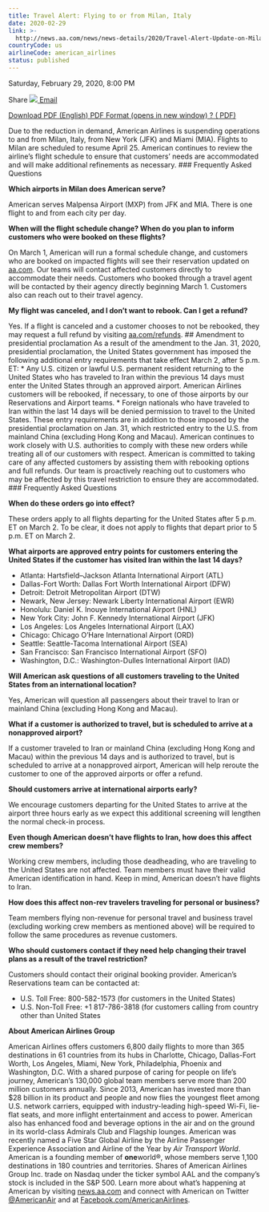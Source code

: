```yaml
---
title: Travel Alert: Flying to or from Milan, Italy
date: 2020-02-29
link: >-
  http://news.aa.com/news/news-details/2020/Travel-Alert-Update-on-Milan-Italy-Flying-Presidential-Proclamation-Amendment-OPS-DIS-02/default.aspx
countryCode: us
airlineCode: american_airlines
status: published
---
```

Saturday, February 29, 2020, 8:00 PM

Share [![](/files/images/email-icon.png) Email](# "Share by email") 

[ Download PDF (English) PDF Format (opens in new window) ? ( PDF) ](//s21.q4cdn.com/616071541/files/doc_news/Travel-Alert-Update-on-Milan-Italy-Flying-Presidential-Proclamation-Amendment-OPS-DIS-02-2020.pdf) 

Due to the reduction in demand, American Airlines is suspending operations to and from Milan, Italy, from New York (JFK) and Miami (MIA). Flights to Milan are scheduled to resume April 25. American continues to review the airline’s flight schedule to ensure that customers’ needs are accommodated and will make additional refinements as necessary. ### Frequently Asked Questions 

**Which airports in Milan does American serve?** 

American serves Malpensa Airport (MXP) from JFK and MIA. There is one flight to and from each city per day. 

**When will the flight schedule change? When do you plan to inform customers who were booked on these flights?** 

On March 1, American will run a formal schedule change, and customers who are booked on impacted flights will see their reservation updated on [aa.com](http://www.aa.com). Our teams will contact affected customers directly to accommodate their needs. Customers who booked through a travel agent will be contacted by their agency directly beginning March 1. Customers also can reach out to their travel agency. 

**My flight was canceled, and I don’t want to rebook. Can I get a refund?** 

Yes. If a flight is canceled and a customer chooses to not be rebooked, they may request a full refund by visiting [aa.com/refunds](https://www.aa.com/refunds). ## Amendment to presidential proclamation As a result of the amendment to the Jan. 31, 2020, presidential proclamation, the United States government has imposed the following additional entry requirements that take effect March 2, after 5 p.m. ET: * Any U.S. citizen or lawful U.S. permanent resident returning to the United States who has traveled to Iran within the previous 14 days must enter the United States through an approved airport. American Airlines customers will be rebooked, if necessary, to one of those airports by our Reservations and Airport teams. * Foreign nationals who have traveled to Iran within the last 14 days will be denied permission to travel to the United States. These entry requirements are in addition to those imposed by the presidential proclamation on Jan. 31, which restricted entry to the U.S. from mainland China (excluding Hong Kong and Macau). American continues to work closely with U.S. authorities to comply with these new orders while treating all of our customers with respect. American is committed to taking care of any affected customers by assisting them with rebooking options and full refunds. Our team is proactively reaching out to customers who may be affected by this travel restriction to ensure they are accommodated. ### Frequently Asked Questions 

**When do these orders go into effect?** 

These orders apply to all flights departing for the United States after 5 p.m. ET on March 2. To be clear, it does not apply to flights that depart prior to 5 p.m. ET on March 2. 

**What airports are approved entry points for customers entering the United States if the customer has visited Iran within the last 14 days?**

* Atlanta: Hartsfield–Jackson Atlanta International Airport (ATL) 
* Dallas-Fort Worth: Dallas Fort Worth International Airport (DFW) 
* Detroit: Detroit Metropolitan Airport (DTW)
* Newark, New Jersey: Newark Liberty International Airport (EWR) 
* Honolulu: Daniel K. Inouye International Airport (HNL) 
* New York City: John F. Kennedy International Airport (JFK) 
* Los Angeles: Los Angeles International Airport (LAX) 
* Chicago: Chicago O’Hare International Airport (ORD) 
* Seattle: Seattle-Tacoma International Airport (SEA) 
* San Francisco: San Francisco International Airport (SFO) 
* Washington, D.C.: Washington-Dulles International Airport (IAD)

**Will American ask questions of all customers traveling to the United States from an international location?** 

Yes, American will question all passengers about their travel to Iran or mainland China (excluding Hong Kong and Macau). 

**What if a customer is authorized to travel, but is scheduled to arrive at a nonapproved airport?** 

If a customer traveled to Iran or mainland China (excluding Hong Kong and Macau) within the previous 14 days and is authorized to travel, but is scheduled to arrive at a nonapproved airport, American will help reroute the customer to one of the approved airports or offer a refund. 

**Should customers arrive at international airports early?** 

We encourage customers departing for the United States to arrive at the airport three hours early as we expect this additional screening will lengthen the normal check-in process. 

**Even though American doesn’t have flights to Iran, how does this affect crew members?** 

Working crew members, including those deadheading, who are traveling to the United States are not affected. Team members must have their valid American identification in hand. Keep in mind, American doesn’t have flights to Iran. 

**How does this affect non-rev travelers traveling for personal or business?** 

Team members flying non-revenue for personal travel and business travel (excluding working crew members as mentioned above) will be required to follow the same procedures as revenue customers. 

**Who should customers contact if they need help changing their travel plans as a result of the travel restriction?** 

Customers should contact their original booking provider. American’s Reservations team can be contacted at: 
* U.S. Toll Free: 800-582-1573 (for customers in the United States) 
* U.S. Non-Toll Free: +1 817-786-3818 (for customers calling from country other than United States 

**About American Airlines Group** 

American Airlines offers customers 6,800 daily flights to more than 365 destinations in 61 countries from its hubs in Charlotte, Chicago, Dallas-Fort Worth, Los Angeles, Miami, New York, Philadelphia, Phoenix and Washington, D.C. With a shared purpose of caring for people on life’s journey, American’s 130,000 global team members serve more than 200 million customers annually. Since 2013, American has invested more than $28 billion in its product and people and now flies the youngest fleet among U.S. network carriers, equipped with industry-leading high-speed Wi-Fi, lie-flat seats, and more inflight entertainment and access to power. American also has enhanced food and beverage options in the air and on the ground in its world-class Admirals Club and Flagship lounges. American was recently named a Five Star Global Airline by the Airline Passenger Experience Association and Airline of the Year by _Air Transport World_. American is a founding member of **one**world®, whose members serve 1,100 destinations in 180 countries and territories. Shares of American Airlines Group Inc. trade on Nasdaq under the ticker symbol AAL and the company’s stock is included in the S&P 500. Learn more about what’s happening at American by visiting [news.aa.com](http://news.aa.com/) and connect with American on Twitter [@AmericanAir](https://twitter.com/AmericanAir) and at [Facebook.com/AmericanAirlines](https://www.facebook.com/AmericanAirlines). 
